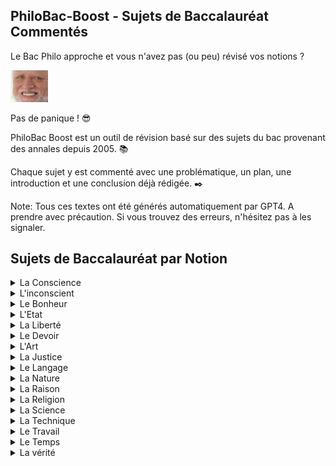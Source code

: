 ## PhiloBac-Boost - Sujets de Baccalauréat Commentés

Le Bac Philo approche et vous n'avez pas (ou peu) révisé vos notions ? 

[<img src="./harold.jpg" width="60"/>](harold.jpg)

Pas de panique ! :sunglasses:

PhiloBac Boost est un outil de révision basé sur des sujets du bac provenant des annales depuis 2005. :books:

Chaque sujet y est commenté avec une problématique, un plan, une introduction et une conclusion déjà rédigée. :black_nib:

Note: Tous ces textes ont été générés automatiquement par GPT4. A prendre avec précaution. Si vous trouvez des erreurs, n'hésitez pas à les signaler.

## Sujets de Baccalauréat par Notion

<details>
  <summary>La Conscience</summary>


  - "La perception est-elle source de connaissance ?" - [Explication du sujet](./Etre_conscient_est_ce_savoir.pdf)   
</details>

<details>
  <summary>L'inconscient</summary>


  - "La perception est-elle source de connaissance ?" - [Explication du sujet](./Etre_conscient_est_ce_savoir.pdf)
</details>

<details>
  <summary>Le Bonheur</summary>


- "Être conscient, est-ce savoir ?" - [Explication du sujet](./Bonheur/Chercher%20%C3%A0%20%C3%AAtre%20heureux%2C%20est-ce%20une%20qu%C3%AAte%20%C3%A9goiste.pdf)
- "Devons nous rechercher le bonheur ?" - [Explication du sujet](./Bonheur/Devons-nous_rechercher_le_bonheur.pdf)
- "Être conscient, est-ce savoir ?" - [Explication du sujet](./Etre_conscient_est_ce_savoir.pdf)
- "Être conscient, est-ce savoir ?" - [Explication du sujet](./Etre_conscient_est_ce_savoir.pdf)
- "Être conscient, est-ce savoir ?" - [Explication du sujet](./Etre_conscient_est_ce_savoir.pdf)
</details>

<details>
  
<summary>L'Etat</summary>

- coming soon... :hourglass_flowing_sand:

</details>

<details>

<summary>La Liberté</summary>

- coming soon... :hourglass_flowing_sand:
  
</details>

<details>

<summary>Le Devoir</summary> 

- coming soon... :hourglass_flowing_sand:
  
</details>

<details>
  
<summary>L'Art</summary> 

- coming soon... :hourglass_flowing_sand:
  
</details>

<details>
  
<summary>La Justice</summary> 

- coming soon... :hourglass_flowing_sand:

</details>

<details>
  
<summary>Le Langage</summary> 

- coming soon... :hourglass_flowing_sand:

</details>

<details>
  
<summary>La Nature</summary> 

- coming soon... :hourglass_flowing_sand:
  
</details>

<details>
  
<summary>La Raison</summary> 

- coming soon... :hourglass_flowing_sand:
  
</details>


<details>
  
<summary>La Religion</summary> 

- coming soon... :hourglass_flowing_sand:

</details>

<details>
  
<summary>La Science</summary> 

- coming soon... :hourglass_flowing_sand:

</details>

<details>
  
<summary>La Technique</summary> 

- coming soon... :hourglass_flowing_sand:
  
</details>

<details>
  
<summary>Le Travail</summary> 

- coming soon... :hourglass_flowing_sand:
  
</details>

<details>
  
<summary>Le Temps</summary> 

- coming soon... :hourglass_flowing_sand:
  
</details>

<details>
  
<summary>La vérité</summary> 

- coming soon... :hourglass_flowing_sand:

</details>
